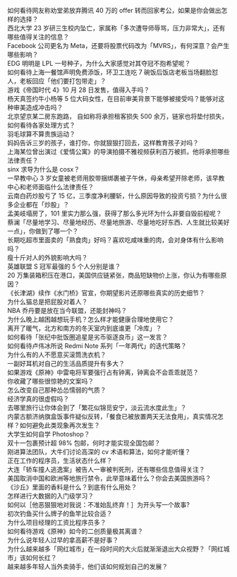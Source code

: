 如何看待网友称劝堂弟放弃腾讯 40 万的 offer 转而回家考公，如果是你会做出怎样的选择？  
西北大学 23 岁研三生校内坠亡，家属称「多次遭导师辱骂，压力非常大」，还有哪些值得关注的信息？  
Facebook 公司更名为 Meta，还要将股票代码改为「MVRS」，有何深意？会产生哪些影响？  
EDG 明明是 LPL 一号种子，为什么大家感觉对其夺冠不抱希望呢？  
如何看待上海一餐馆声明免费添饭，环卫工连吃 7 碗饭后饭店老板当场翻脸怼人，老板回应「他们要打包带走」？  
游戏《帝国时代 4》10 月 28 日发售，值得入手吗？  
杨天真签约牛小杨等 5 位大码女性，在目前审美背景下能够被接受吗？能够对这种审美造成冲击吗？  
北京望京某二房东跑路， 自如称将承担租客损失 500 余万，链家也将垫付损失，如何看待各家处理方式？  
羽毛球算不算贵族运动？  
妈妈告诉三岁的孩子，谁打你，你就狠狠打回去，这样教育孩子对吗？  
上海某位曾出演过《爱情公寓》的导演拍摄不雅视频获利百万被抓，他将承担哪些法律责任？  
sinx 求导为什么是 cosx？  
一早教中心 3 岁女童被老师用胶带捆绑裹被子午休，母亲希望开除老师，该早教中心和老师面临什么法律责任？  
云南白药炒股亏了 15 亿，三季度净利腰斩，什么原因导致的投资亏损？为什么很多企业都在「炒股」？  
孟美岐塌房了，101 里实力那么强，获得了那么多光环为什么非要自毁前程呢？  
蔡澜「尽量地学习、尽量地经历、尽量地旅游、尽量地吃好东西、人生就比较美好一点」，你做到了哪一个？  
长期吃超市里面卖的「熟食肉」好吗？喜欢吃咸味重的肉，会对身体有什么影响吗？  
瘦十斤对人的外貌影响大吗？  
英雄联盟 S 冠军最强的 5 个人分别是谁？  
20 万集装箱积压在港口，美国供应链紧张，商品短缺物价上涨，你认为有哪些原因？  
《长津湖》续作《水门桥》官宣，你期望影片还原哪些真实的历史细节？  
为什么猫总是把屁股对着人？  
NBA 乔丹要是放在当今联盟，还能封神吗？  
为什么晚上越困越想玩手机？怎么样才能健康合理地使用它？  
离开了暖气，北方和南方的冬天室内到底谁更「冷库」？  
如何看待「张纪中批饭圈追星是劣币驱逐良币」这一发言？  
如何看待卢伟冰所说 Redmi Note 系列「一年两代」的迭代策略？  
为什么有的人不愿意买滚筒洗衣机？  
一副好耳机对自己的生活品质提升有多大？  
如果游戏《原神》中雷电将军要强行占有钟离，钟离会不会乖乖就范？  
你收藏了哪些很惊艳的文案吗？  
怎么改变自己那种怂怂懦弱的气质？  
经济学真的很虚假吗？  
去哪里旅行让你体会到了「繁花似锦觅安宁，淡云流水度此生」？  
内蒙古额济纳旗盒饭事件疑似反转，「餐食已被放置两天无法食用」，真实情况怎样？如何避免此类现象再次发生？  
大学生如何自学 Photoshop？  
双十一包裹预计超 98% 包邮，何时才能实现全国包邮？  
刚进算法团队，大牛们讨论高深的 cv 术语和算法，如何才能听懂？  
正在工作的程序员，生活状态什么样？  
大连「轿车撞人逃逸案」被告人一审被判死刑，还有哪些信息值得关注？  
美国取消中国和欧洲等地旅行禁令，此举意味着什么？你会去美国旅游吗？  
《沙丘》里面的香料是什么？到底有什么用处？  
怎样进行大数据的入门级学习？  
如何以［他恶狠狠地对我说：不准始乱终弃！］为开头写一个故事?  
初次钓鱼买什么牌子的鱼竿比较合适？  
为什么项目经理的工资比程序员多？  
如何看待游戏《原神》如今的二创质量极其离谱？  
为什么说年轻人过早的拿高薪不是好事？  
为什么越来越多「网红城市」在一段时间的大火后就渐渐退出大众视野？「网红城市」该如何长红？  
越来越多年轻人当外卖骑手，他们该如何规划自己的发展？  
